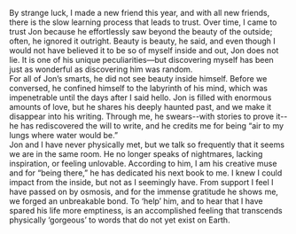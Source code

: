 By strange luck, I made a new friend this year, and with all new friends, there is the slow learning process that leads to trust. Over time, I came to trust Jon because he effortlessly saw beyond the beauty of the outside; often, he ignored it outright. Beauty is beauty, he said, and even though I would not have believed it to be so of myself inside and out, Jon does not lie. It is one of his unique peculiarities—but discovering myself has been just as wonderful as discovering him was random.  
	For all of Jon’s smarts, he did not see beauty inside himself. Before we conversed, he confined himself to the labyrinth of his mind, which was impenetrable until the days after I said hello. Jon is filled with enormous amounts of love, but he shares his deeply haunted past, and we make it disappear into his writing. Through me, he swears--with stories to prove it--he has rediscovered the will to write, and he credits me for being “air to my lungs where water would be.”  
	Jon and I have never physically met, but we talk so frequently that it seems we are in the same room. He no longer speaks of nightmares, lacking inspiration, or feeling unlovable. According to him, I am his creative muse and for “being there,” he has dedicated his next book to me. I knew I could impact from the inside, but not as I seemingly have.  From support I feel I have passed on by osmosis, and for the immense gratitude he shows me, we forged an unbreakable bond. To ‘help’ him, and to hear that I have spared his life more emptiness, is an accomplished feeling that transcends physically ‘gorgeous’ to words that do not yet exist on Earth.  